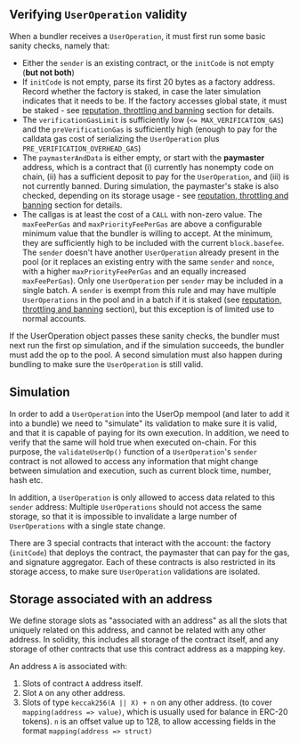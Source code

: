 ## Verifying `UserOperation` validity
When a bundler receives a `UserOperation`, it must first run some basic sanity checks, namely that:

* Either the `sender` is an existing contract, or the `initCode` is not empty (**but not both**)
* If `initCode` is not empty, parse its first 20 bytes as a factory address. Record whether the factory is staked, in case the later simulation indicates that it needs to be. If the factory accesses global state, it must be staked - see [reputation, throttling and banning](../faqs/reputation-throttling-banning.md) section for details.
* The `verificationGasLimit` is sufficiently low (`<= MAX_VERIFICATION_GAS`) and the `preVerificationGas` is sufficiently high (enough to pay for the calldata gas cost of serializing the `UserOperation` plus `PRE_VERIFICATION_OVERHEAD_GAS`)
* The `paymasterAndData` is either empty, or start with the **paymaster** address, which is a contract that (i) currently has nonempty code on chain, (ii) has a sufficient deposit to pay for the `UserOperation`, and (iii) is not currently banned. During simulation, the paymaster's stake is also checked, depending on its storage usage - see [reputation, throttling and banning](../faqs/reputation-throttling-banning.md) section for details.
* The callgas is at least the cost of a `CALL` with non-zero value.
The `maxFeePerGas` and `maxPriorityFeePerGas` are above a configurable minimum value that the bundler is willing to accept. At the minimum, they are sufficiently high to be included with the current `block.basefee`.
The `sender` doesn't have another `UserOperation` already present in the pool (or it replaces an existing entry with the same `sender` and `nonce`, with a higher `maxPriorityFeePerGas` and an equally increased `maxFeePerGas`). Only one `UserOperation` per `sender` may be included in a single batch. A `sender` is exempt from this rule and may have multiple `UserOperations` in the pool and in a batch if it is staked (see [reputation, throttling and banning](../faqs/reputation-throttling-banning.md) section), but this exception is of limited use to normal accounts.

If the UserOperation object passes these sanity checks, the bundler must next run the first op simulation, and if the simulation succeeds, the bundler must add the op to the pool. A second simulation must also happen during bundling to make sure the `UserOperation` is still valid.

## Simulation

In order to add a `UserOperation` into the UserOp mempool (and later to add it into a bundle) we need to "simulate" its validation to make sure it is valid, and that it is capable of paying for its own execution. In addition, we need to verify that the same will hold true when executed on-chain. For this purpose, the `validateUserOp()` function of a `UserOperation`'s `sender` contract is not allowed to access any information that might change between simulation and execution, such as current block time, number, hash etc. 

In addition, a `UserOperation` is only allowed to access data related to this `sender` address: Multiple `UserOperations` should not access the same storage, so that it is impossible to invalidate a large number of `UserOperations` with a single state change. 

There are 3 special contracts that interact with the account: the factory (`initCode`) that deploys the contract, the paymaster that can pay for the gas, and signature aggregator. Each of these contracts is also restricted in its storage access, to make sure `UserOperation` validations are isolated.

## Storage associated with an address
We define storage slots as "associated with an address" as all the slots that uniquely related on this address, and cannot be related with any other address. In solidity, this includes all storage of the contract itself, and any storage of other contracts that use this contract address as a mapping key.

An address `A` is associated with:

1. Slots of contract `A` address itself.
2. Slot `A` on any other address.
2. Slots of type `keccak256(A || X) + n` on any other address. (to cover `mapping(address => value)`, which is usually used for balance in ERC-20 tokens). `n` is an offset value up to 128, to allow accessing fields in the format `mapping(address => struct)`
